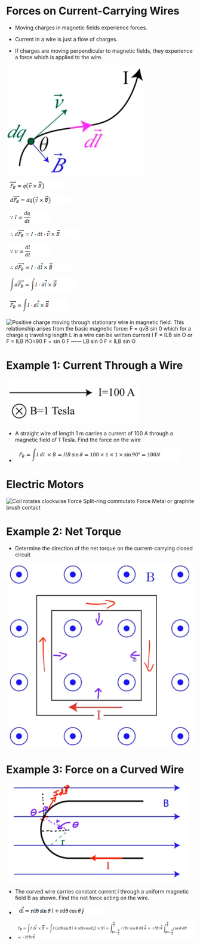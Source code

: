 # Forces on Current-Carrying Wires

  -  Moving charges in magnetic fields experience forces.

  -  Current in a wire is just a flow of charges.

  -  If charges are moving perpendicular to magnetic fields, they
     experience a force which is applied to the
 wire.

 ![C:\\266298A5\\73477446-49B2-471B-AFDD-BCD03931DCDD\_files\\image365.png](./media/image365.png)
 
 ![C:\\266298A5\\73477446-49B2-471B-AFDD-BCD03931DCDD\_files\\image366.png](./media/image366.png)
 
 ![C:\\266298A5\\73477446-49B2-471B-AFDD-BCD03931DCDD\_files\\image367.png](./media/image367.png)
 
 ![C:\\266298A5\\73477446-49B2-471B-AFDD-BCD03931DCDD\_files\\image368.png](./media/image368.png)
 
 ![C:\\266298A5\\73477446-49B2-471B-AFDD-BCD03931DCDD\_files\\image369.png](./media/image369.png)
 
 ![C:\\266298A5\\73477446-49B2-471B-AFDD-BCD03931DCDD\_files\\image370.png](./media/image370.png)
 
 ![C:\\266298A5\\73477446-49B2-471B-AFDD-BCD03931DCDD\_files\\image371.png](./media/image371.png)
 
 ![C:\\266298A5\\73477446-49B2-471B-AFDD-BCD03931DCDD\_files\\image372.png](./media/image372.png)
 
 ![C:\\266298A5\\73477446-49B2-471B-AFDD-BCD03931DCDD\_files\\image373.png](./media/image373.png)
 
 ![Positive charge moving through stationary wire in magnetic field.
 This relationship arises from the basic magnetic force: F = qvB sin 0
 which for a charge q traveling length L in a wire can be written
 current I F = ILB sin O or F = ILB ifO=90 F = sin 0 F —— LB sin 0 F =
 ILB sin O ](./media/image374.png)

# Example 1: Current Through a Wire

 ![1=100 А\! Э В-Ш Tesla ](./media/image375.png)

  -  A straight wire of length 1 m carries a current of 100 A through a
     magnetic field of 1 Tesla. Find the force on the
     wire

  -  ![C:\\266298A5\\73477446-49B2-471B-AFDD-BCD03931DCDD\_files\\image376.png](./media/image376.png)

# Electric Motors

 ![Coil rotates clockwise Force Split-ring commutato Force Metal or
 graphite brush contact ](./media/image377.png)

# Example 2: Net Torque

  -  Determine the direction of the net torque on the current-carrying
     closed
 circuit

 ![C:\\266298A5\\73477446-49B2-471B-AFDD-BCD03931DCDD\_files\\image378.png](./media/image378.png)

# Example 3: Force on a Curved Wire

 ![C:\\266298A5\\73477446-49B2-471B-AFDD-BCD03931DCDD\_files\\image379.png](./media/image379.png)

  -  The curved wire carries constant current I through a uniform
     magnetic field B as shown. Find the net force acting on the
     wire.

  -  ![C:\\266298A5\\73477446-49B2-471B-AFDD-BCD03931DCDD\_files\\image380.png](./media/image380.png)

  -  ![C:\\266298A5\\73477446-49B2-471B-AFDD-BCD03931DCDD\_files\\image381.png](./media/image381.png)